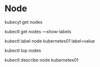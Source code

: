 # Node

kubecyt get nodes

kubectl get nodes —show-labels

kubectl label node kubernetes01 label=value

kubectl top nodes

kubectl describe node kubernetes01